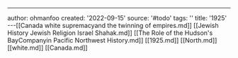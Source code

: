 ---
author: ohmanfoo
created: '2022-09-15'
source: '#todo'
tags: ''
title: '1925'
---[[Canada white supremacyand the twinning of empires.md]]
[[Jewish History Jewish Religion Israel Shahak.md]]
[[The Role of the Hudson's BayCompanyin Pacific Northwest History.md]]
[[1925.md]]
[[North.md]]
[[white.md]]
[[Canada.md]]
